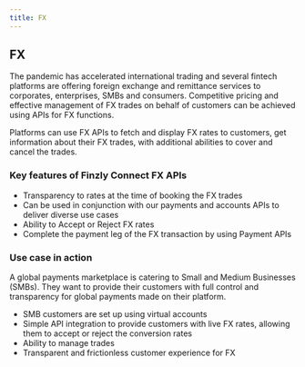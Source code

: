 ```yaml
---
title: FX
---
```


## **FX**

The pandemic has accelerated international trading and several fintech platforms are offering foreign exchange and remittance services to corporates, enterprises, SMBs and consumers. Competitive pricing and effective management of FX trades on behalf of customers can be achieved using APIs for FX functions.

Platforms can use FX APIs to fetch and display FX rates to customers, get information about their FX trades, with additional abilities to cover and cancel the trades.

### **Key features of Finzly Connect FX APIs**
- Transparency to rates at the time of booking the FX trades
- Can be used in conjunction with our payments and accounts APIs to deliver diverse use cases
- Ability to Accept or Reject FX rates
- Complete the payment leg of the FX transaction by using Payment APIs

### **Use case in action**
A global payments marketplace is catering to Small and Medium Businesses (SMBs). They want to provide their customers with full control and transparency for global payments made on their platform.
- SMB customers are set up using virtual accounts
- Simple API integration to provide customers with live FX rates, allowing them to accept or reject the conversion rates
- Ability to manage trades
- Transparent and frictionless customer experience for FX 
